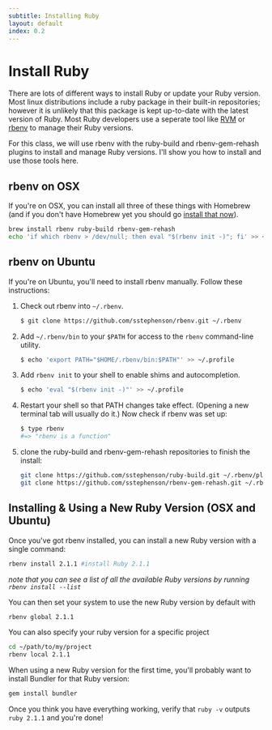 ```yaml
---
subtitle: Installing Ruby
layout: default
index: 0.2
---
```


# Install Ruby
There are lots of different ways to install Ruby or update your Ruby version. Most linux distributions include a ruby package in their built-in repositories; however it is unlikely that this package is kept up-to-date with the latest version of Ruby. Most Ruby developers use a seperate tool like [RVM](https://rvm.io) or [rbenv](https://github.com/sstephenson/rbenv#how-rbenv-hooks-into-your-shell) to manage their Ruby versions.

For this class, we will use rbenv with the ruby-build and rbenv-gem-rehash plugins to install and manage Ruby versions. I'll show you how to install and use those tools here.

## rbenv on OSX
If you're on OSX, you can install all three of these things with Homebrew (and if you don't have Homebrew yet you should go [install that now](http://brew.sh)).

```bash
brew install rbenv ruby-build rbenv-gem-rehash
echo 'if which rbenv > /dev/null; then eval "$(rbenv init -)"; fi' >> ~/.bash_profile
```

## rbenv on Ubuntu
If you're on Ubuntu, you'll need to install rbenv manually. Follow these instructions:

1. Check out rbenv into `~/.rbenv`.

	``` sh
	$ git clone https://github.com/sstephenson/rbenv.git ~/.rbenv
	```

2. Add `~/.rbenv/bin` to your `$PATH` for access to the `rbenv`
   command-line utility.

	``` sh
	$ echo 'export PATH="$HOME/.rbenv/bin:$PATH"' >> ~/.profile
	```

3. Add `rbenv init` to your shell to enable shims and autocompletion.

	``` sh
	$ echo 'eval "$(rbenv init -)"' >> ~/.profile
	```

4. Restart your shell so that PATH changes take effect. (Opening a new
   terminal tab will usually do it.) Now check if rbenv was set up:

	``` sh
	$ type rbenv
	#=> "rbenv is a function"
	```

5. clone the ruby-build and rbenv-gem-rehash repositories to finish the install:

	```bash
	git clone https://github.com/sstephenson/ruby-build.git ~/.rbenv/plugins/ruby-build
	git clone https://github.com/sstephenson/rbenv-gem-rehash.git ~/.rbenv/plugins/rbenv-gem-rehash
	```

## Installing & Using a New Ruby Version (OSX and Ubuntu)
Once you've got rbenv installed, you can install a new Ruby version with a single command:

```bash
rbenv install 2.1.1 #install Ruby 2.1.1
```
*note that you can see a list of all the available Ruby versions by running `rbenv install --list`*

You can then set your system to use the new Ruby version by default with

```bash
rbenv global 2.1.1
```

You can also specify your ruby version for a specific project

```bash
cd ~/path/to/my/project
rbenv local 2.1.1
```

When using a new Ruby version for the first time, you'll probably want to install Bundler for that Ruby version:

```bash
gem install bundler
```

Once you think you have everything working, verify that `ruby -v` outputs `ruby 2.1.1` and you're done!
